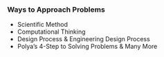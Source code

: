 



### Ways to Approach Problems
- Scientific Method
- Computational Thinking
- Design Process & Engineering Design Process
- Polya’s 4-Step to Solving Problems
& Many More
  


